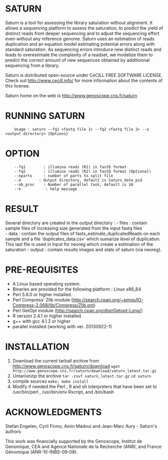 # SATURN

Saturn is a tool for assessing the library saturation without alignment.
It allows a sequencing platform to assess the saturation,
to predict the yield of distinct reads from deeper sequencing and to adjust
the sequencing effort even without any reference genome.
Saturn uses an estimation of reads duplication and an equation model estimating
potential errors along with standard saturation.
As sequencing errors introduce new distinct reads and leads to overestimate
the complexity of a readset, we modelize them to predict the correct amount
of new sequences obtained by additionnal sequencing from a library.

Saturn is distributed open-source under CeCILL 
FREE SOFTWARE LICENSE. Check out http://www.cecill.info/
for more information about the contents of this license.

Saturn home on the web is http://www.genoscope.cns.fr/saturn


# RUNNING SATURN

        Usage : saturn --fq1 <fastq file 1> --fq2 <fastq file 2> --o <output directory> {Options}

# OPTION

        --fq1        : illumina reads (R1) in fastQ format
        --fq2        : illumina reads (R2) in fastQ format (Optional)
        --nparts     : number of parts to split file
        --o        : Output directory, default is Saturn_date_pid
        --nb_proc    : Number of parallel task, default is 16
        --h           : help message


# RESULT

Several directory are created in the output directory : 
        - files : contain sample files of increasing size generated from the input fastq files  
        - data : contain the output files of fastx_estimate_duplicatedReads on each sample and a file 'duplicates_data.csv' which sumarize level of duplication. This last file is used in input for neoreg which create a estimation of the saturation
        - output : contain results images and stats of saturn (via neoreg).


# PRE-REQUISITES

  - A Linux based operating system.
  - Binaries are provided for the following platform : Linux x86_64
  - Perl 5.8.0 or higher installed.
  - Perl Compress' Zlib module (http://search.cpan.org/~pmqs/IO-Compress-2.068/lib/Compress/Zlib.pm)
  - Perl GetOpt module (http://search.cpan.org/dist/Getopt-Long/)
  - R version 2.4.1 or higher installed.
  - g++ with gcc 4.1.2 or higher
  - parallel installed (working with ver. 20130922-1)


# INSTALLATION

  1. Download the current tarball archive from http://www.genoscope.cns.fr/saturn/download 
        `wget http://www.genoscope.cns.fr/saturn/download/saturn_latest.tar.gz`
  2. Untar/unzip the archive
        `tar -zxvf saturn_latest.tar.gz`
        `cd saturn`
  3. compile sources
        `make; make install`
  4. Modify if needed the Perl , R and sh interpreters that have been set to 
     /usr/bin/perl , /usr/bin/env Rscript, and /bin/bash


# ACKNOWLEDGMENTS

Stefan Engelen, Cyril Firmo, Amin Madoui and Jean-Marc Aury - Saturn's authors

This work was financially supported by the Genoscope, 
Institut de Genomique, CEA and Agence Nationale de la 
Recherche (ANR), and France Génomique (ANR-10-INBS-09-08).
